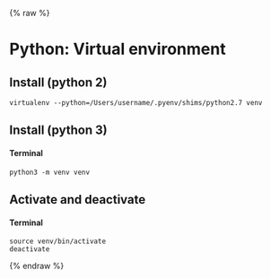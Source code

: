 {% raw %}

# Python: Virtual environment

## Install (python 2)
```shell
virtualenv --python=/Users/username/.pyenv/shims/python2.7 venv
```

## Install (python 3)
#### Terminal
```
python3 -m venv venv
```

## Activate and deactivate
#### Terminal
```
source venv/bin/activate
deactivate
```

{% endraw %}
